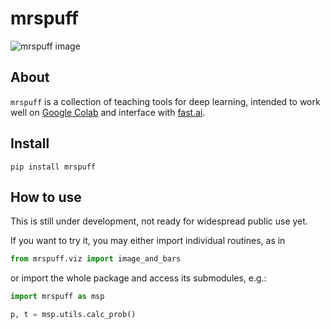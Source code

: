 # mrspuff

<!-- WARNING: THIS FILE WAS AUTOGENERATED! DO NOT EDIT! -->

![mrspuff
image](https://github.com/drscotthawley/mrspuff/blob/master/images/mrspuff_logo.png?raw=1)

## About

`mrspuff` is a collection of teaching tools for deep learning, intended
to work well on [Google Colab](https://colab.research.google.com/) and
interface with [fast.ai](https://github.com/fastai/fastai).

## Install

`pip install mrspuff`

## How to use

This is still under development, not ready for widespread public use
yet.

If you want to try it, you may either import individual routines, as in

``` python
from mrspuff.viz import image_and_bars
```

or import the whole package and access its submodules, e.g.:

``` python
import mrspuff as msp

p, t = msp.utils.calc_prob()
```
